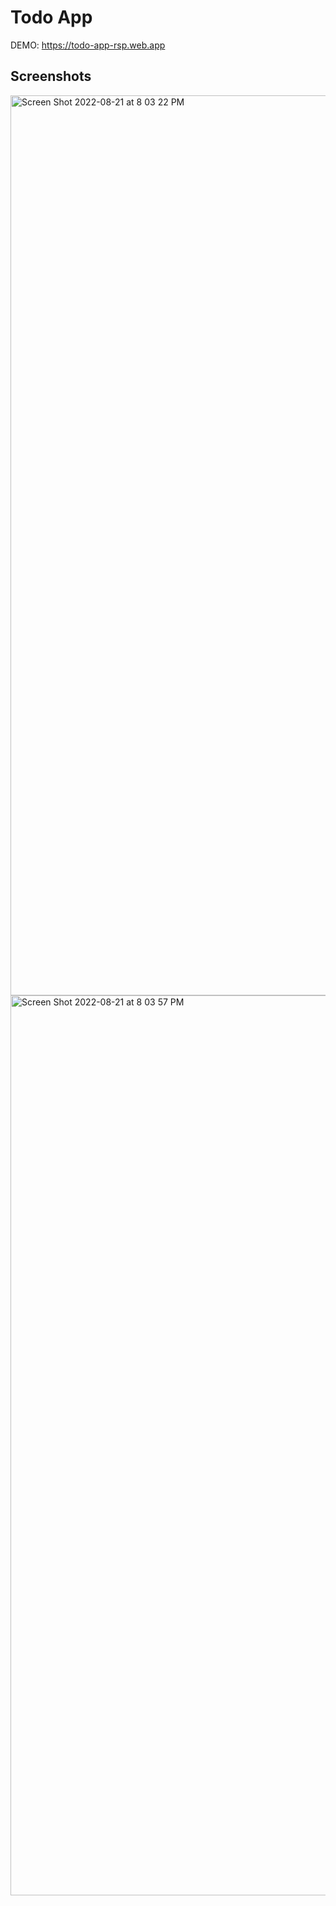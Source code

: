 # Todo App

DEMO: https://todo-app-rsp.web.app

## Screenshots

<img width="1440" alt="Screen Shot 2022-08-21 at 8 03 22 PM" src="https://user-images.githubusercontent.com/40446586/185816963-5218ae0a-bfc4-462f-a988-ca5e527791a8.png">


<img width="1440" alt="Screen Shot 2022-08-21 at 8 03 57 PM" src="https://user-images.githubusercontent.com/40446586/185816975-5fd1aebe-fbf4-4e8f-8ed3-d261980456cb.png">
